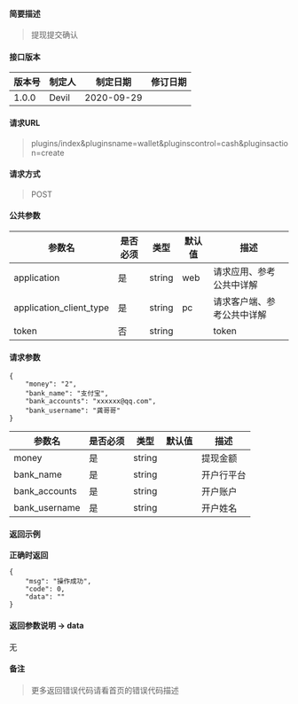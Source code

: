 #### 简要描述

> 提现提交确认

#### 接口版本

| 版本号 | 制定人 | 制定日期 | 修订日期 |
| --- | --- | --- | --- |
| 1.0.0 | Devil | 2020-09-29 |  |

#### 请求URL

> plugins/index&pluginsname=wallet&pluginscontrol=cash&pluginsaction=create

#### 请求方式

> POST

#### 公共参数

| 参数名 | 是否必须 | 类型 | 默认值 | 描述 |
| --- | --- | --- | --- | --- |
| application | 是 | string | web | 请求应用、参考公共中详解 |
| application\_client\_type | 是 | string | pc | 请求客户端、参考公共中详解 |
| token | 否 | string |  | token |

#### 请求参数

```
{
    "money": "2",
    "bank_name": "支付宝",
    "bank_accounts": "xxxxxx@qq.com",
    "bank_username": "龚哥哥"
}
```

| 参数名 | 是否必须 | 类型 | 默认值 | 描述 |
| --- | --- | --- | --- | --- |
| money | 是 | string |  | 提现金额 |
| bank\_name | 是 | string |  | 开户行平台 |
| bank\_accounts | 是 | string |  | 开户账户 |
| bank\_username | 是 | string |  | 开户姓名 |

#### 返回示例

**正确时返回**

```
{
    "msg": "操作成功",
    "code": 0,
    "data": ""
}
```

#### 返回参数说明 -> data

无

#### 备注

> 更多返回错误代码请看首页的错误代码描述
